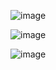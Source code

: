 ![image](https://github.com/Sevda-Karahan/Full-Stack-Web-Developer-Course-Exercises/assets/116480291/a01f1097-9ebc-414b-a0bf-7dece88c5692)

![image](https://github.com/Sevda-Karahan/Full-Stack-Web-Developer-Course-Exercises/assets/116480291/35868f7b-abce-4d29-90d3-c3d1507f5a6a)

![image](https://github.com/Sevda-Karahan/Full-Stack-Web-Developer-Course-Exercises/assets/116480291/649d596a-2beb-4a1d-abd1-8bec6265453f)
